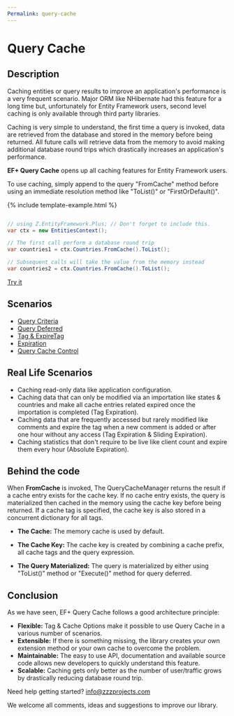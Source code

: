 ```yaml
---
Permalink: query-cache
---
```


# Query Cache

## Description

Caching entities or query results to improve an application's performance is a very frequent scenario. Major ORM like NHibernate had this feature for a long time but, unfortunately for Entity Framework users, second level caching is only available through third party libraries.

Caching is very simple to understand, the first time a query is invoked, data are retrieved from the database and stored in the memory before being returned. All future calls will retrieve data from the memory to avoid making additional database round trips which drastically increases an application's performance.

**EF+ Query Cache** opens up all caching features for Entity Framework users.

To use caching, simply append to the query "FromCache" method before using an immediate resolution method like "ToList()" or "FirstOrDefault()".

{% include template-example.html %} 
```csharp

// using Z.EntityFramework.Plus; // Don't forget to include this.
var ctx = new EntitiesContext();

// The first call perform a database round trip
var countries1 = ctx.Countries.FromCache().ToList();

// Subsequent calls will take the value from the memory instead
var countries2 = ctx.Countries.FromCache().ToList();

```
[Try it](https://dotnetfiddle.net/nx9A2H)

## Scenarios

 - [Query Criteria](scenarios/ef6-query-cache-using-query-criteria.md)
 - [Query Deferred](scenarios/ef6-query-cache-query-deferred.md)
 - [Tag & ExpireTag](scenarios/ef6-query-cache-tag.md)
 - [Expiration](scenarios/ef6-query-cache-expiration.md)
 - [Query Cache Control](scenarios/ef6-query-cache-control.md)
 
## Real Life Scenarios

 - Caching read-only data like application configuration.
 - Caching data that can only be modified via an importation like states & countries and make all cache entries related expired once the importation is completed (Tag Expiration).
 - Caching data that are frequently accessed but rarely modified like comments and expire the tag when a new comment is added or after one hour without any access (Tag Expiration & Sliding Expiration).
 - Caching statistics that don't require to be live like client count and expire them every hour (Absolute Expiration).

## Behind the code

When **FromCache** is invoked, The QueryCacheManager returns the result if a cache entry exists for the cache key. If no cache entry exists, the query is materialized then cached in the memory using the cache key before being returned. If a cache tag is specified, the cache key is also stored in a concurrent dictionary for all tags.

 - **The Cache:** The memory cache is used by default.

 - **The Cache Key:** The cache key is created by combining a cache prefix, all cache tags and the query expression.

 - **The Query Materialized:** The query is materialized by either using "ToList()" method or "Execute()" method for query deferred.

## Conclusion

As we have seen, EF+ Query Cache follows a good architecture principle:

 - **Flexible:** Tag & Cache Options make it possible to use Query Cache in a various number of scenarios.
 - **Extensible:** If there is something missing, the library creates your own extension method or your own cache to overcome the problem.
 - **Maintainable:** The easy to use API, documentation and available source code allows new developers to quickly understand this feature.
 - **Scalable:** Caching gets only better as the number of user/traffic grows by drastically reducing database round trip.

Need help getting started? [info@zzzprojects.com](mailto:info@zzzprojects.com)

We welcome all comments, ideas and suggestions to improve our library.
